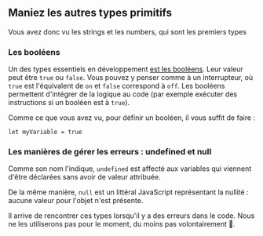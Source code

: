 ## Maniez les autres types primitifs

Vous avez donc vu les strings et les numbers, qui sont les premiers types 

### Les booléens

Un des types essentiels en développement [est les booléens](https://developer.mozilla.org/fr/docs/Glossary/Boolean). Leur valeur peut être `true` ou `false`. Vous pouvez y penser comme à un interrupteur, où `true` est l'équivalent de `on` et `false` correspond à `off`. Les booléens permettent d'intégrer de la logique au code (par exemple exécuter des instructions si un booléen est à `true`). 

Comme ce que vous avez vu, pour définir un booléen, il vous suffit de faire :
```
let myVariable = true
```

### Les manières de gérer les erreurs : undefined et null

Comme son nom l'indique, `undefined` est affecté aux variables qui viennent d'être déclarées sans avoir de valeur attribuée.

De la même manière, `null` est un littéral JavaScript représentant la nullité : aucune valeur pour l'objet n'est présente.

Il arrive de rencontrer ces types lorsqu'il y a des erreurs dans le code. Nous ne les utiliserons pas pour le moment, du moins pas volontairement 🙈. 